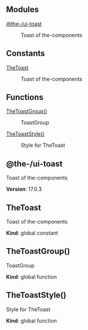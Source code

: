 <!--- Code generated by @the-/script-doc. DO NOT EDIT. -->

## Modules

<dl>
<dt><a href="#module_@the-/ui-toast">@the-/ui-toast</a></dt>
<dd><p>Toast of the-components</p>
</dd>
</dl>

## Constants

<dl>
<dt><a href="#TheToast">TheToast</a></dt>
<dd><p>Toast of the-components</p>
</dd>
</dl>

## Functions

<dl>
<dt><a href="#TheToastGroup">TheToastGroup()</a></dt>
<dd><p>ToastGroup</p>
</dd>
<dt><a href="#TheToastStyle">TheToastStyle()</a></dt>
<dd><p>Style for TheToast</p>
</dd>
</dl>

<a name="module_@the-/ui-toast"></a>

## @the-/ui-toast
Toast of the-components

**Version**: 17.0.3  
<a name="TheToast"></a>

## TheToast
Toast of the-components

**Kind**: global constant  
<a name="TheToastGroup"></a>

## TheToastGroup()
ToastGroup

**Kind**: global function  
<a name="TheToastStyle"></a>

## TheToastStyle()
Style for TheToast

**Kind**: global function  
